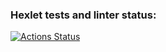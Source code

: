### Hexlet tests and linter status:
[![Actions Status](https://github.com/TanyaAl/fullstack-javascript-project-44/actions/workflows/hexlet-check.yml/badge.svg)](https://github.com/TanyaAl/fullstack-javascript-project-44/actions)